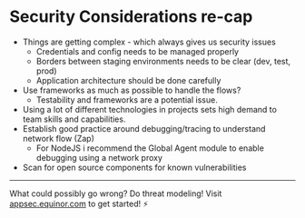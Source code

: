 # Security Considerations re-cap

* Things are getting complex - which always gives us security issues
  * Credentials and config needs to be managed properly
  * Borders between staging environments needs to be clear (dev, test, prod)
  * Application architecture should be done carefully
* Use frameworks as much as possible to handle the flows?
  * Testability and frameworks are a potential issue.
* Using a lot of different technologies in projects sets high demand to team skills and capabilities.
* Establish good practice around debugging/tracing to understand network flow (Zap)
  * For NodeJS i recommend the Global Agent module to enable debugging using a network proxy 
* Scan for open source components for known vulnerabilities

---


What could possibly go wrong? Do threat modeling! Visit [appsec.equinor.com](https://appsec.equinor.com/threat-modeling/) to get started! ⚡️
